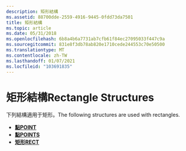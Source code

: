 ```yaml
---
description: 矩形結構
ms.assetid: 88700dde-2559-4916-9445-0fdd73da7501
title: 矩形結構
ms.topic: article
ms.date: 05/31/2018
ms.openlocfilehash: 6b8a4b6a7731ab7cfb61f84ec27095033f447c9a
ms.sourcegitcommit: 831e8f3db78ab820e1710cede244553c70e50500
ms.translationtype: MT
ms.contentlocale: zh-TW
ms.lasthandoff: 01/07/2021
ms.locfileid: "103691835"
---
```

# <a name="rectangle-structures"></a><span data-ttu-id="1595b-103">矩形結構</span><span class="sxs-lookup"><span data-stu-id="1595b-103">Rectangle Structures</span></span>

<span data-ttu-id="1595b-104">下列結構適用于矩形。</span><span class="sxs-lookup"><span data-stu-id="1595b-104">The following structures are used with rectangles.</span></span>

-   <span data-ttu-id="1595b-105">[**點**](/previous-versions//dd162805(v=vs.85))</span><span class="sxs-lookup"><span data-stu-id="1595b-105">[**POINT**](/previous-versions//dd162805(v=vs.85))</span></span>
-   <span data-ttu-id="1595b-106">[**點**](/previous-versions//dd162808(v=vs.85))</span><span class="sxs-lookup"><span data-stu-id="1595b-106">[**POINTS**](/previous-versions//dd162808(v=vs.85))</span></span>
-   <span data-ttu-id="1595b-107">[**矩形**](/previous-versions//dd162897(v=vs.85))</span><span class="sxs-lookup"><span data-stu-id="1595b-107">[**RECT**](/previous-versions//dd162897(v=vs.85))</span></span>

 

 
